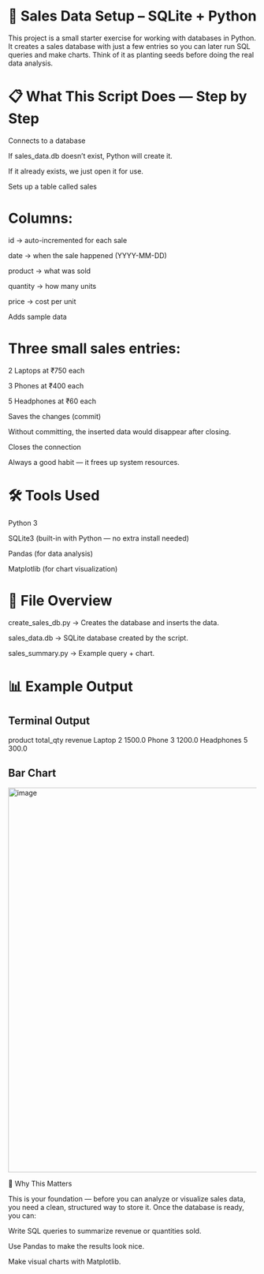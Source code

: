 🛒 Sales Data Setup – SQLite + Python
==========================================

This project is a small starter exercise for working with databases in Python.
It creates a sales database with just a few entries so you can later run SQL queries and make charts.
Think of it as planting seeds before doing the real data analysis.

📋 What This Script Does — Step by Step
========================================

Connects to a database

If sales_data.db doesn’t exist, Python will create it.

If it already exists, we just open it for use.

Sets up a table called sales

Columns:
=========

id → auto-incremented for each sale

date → when the sale happened (YYYY-MM-DD)

product → what was sold

quantity → how many units

price → cost per unit

Adds sample data

Three small sales entries:
========================

2 Laptops at ₹750 each

3 Phones at ₹400 each

5 Headphones at ₹60 each

Saves the changes (commit)

Without committing, the inserted data would disappear after closing.

Closes the connection

Always a good habit — it frees up system resources.

🛠 Tools Used
============

Python 3

SQLite3 (built-in with Python — no extra install needed)

Pandas (for data analysis)

Matplotlib (for chart visualization)

📂 File Overview
==================

create_sales_db.py → Creates the database and inserts the data.

sales_data.db → SQLite database created by the script.

sales_summary.py → Example query + chart.

📊 Example Output
=================

Terminal Output
-------------------
product	total_qty	revenue
Laptop	2	1500.0
Phone	3	1200.0
Headphones	5	300.0

Bar Chart
-------------
<img width="1180" height="780" alt="image" src="https://github.com/user-attachments/assets/f7c884bc-b24e-4025-b13e-3c3d0e442ed3" />


📌 Why This Matters

This is your foundation — before you can analyze or visualize sales data, you need a clean, structured way to store it.
Once the database is ready, you can:

Write SQL queries to summarize revenue or quantities sold.

Use Pandas to make the results look nice.

Make visual charts with Matplotlib.
